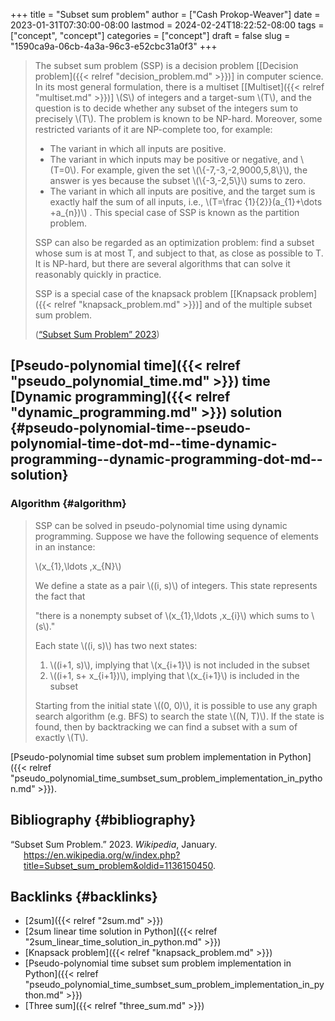 +++
title = "Subset sum problem"
author = ["Cash Prokop-Weaver"]
date = 2023-01-31T07:30:00-08:00
lastmod = 2024-02-24T18:22:52-08:00
tags = ["concept", "concept"]
categories = ["concept"]
draft = false
slug = "1590ca9a-06cb-4a3a-96c3-e52cbc31a0f3"
+++

> The subset sum problem (SSP) is a decision problem [[Decision problem]({{< relref "decision_problem.md" >}})] in computer science. In its most general formulation, there is a multiset [[Multiset]({{< relref "multiset.md" >}})] \\(S\\) of integers and a target-sum \\(T\\), and the question is to decide whether any subset of the integers sum to precisely \\(T\\). The problem is known to be NP-hard. Moreover, some restricted variants of it are NP-complete too, for example:
>
> -   The variant in which all inputs are positive.
> -   The variant in which inputs may be positive or negative, and \\(T=0\\). For example, given the set \\(\\{-7,-3,-2,9000,5,8\\}\\), the answer is yes because the subset \\(\\{-3,-2,5\\}\\) sums to zero.
> -   The variant in which all inputs are positive, and the target sum is exactly half the sum of all inputs, i.e., \\(T=\frac {1}{2}}(a\_{1}+\dots +a\_{n})\\) . This special case of SSP is known as the partition problem.
>
> SSP can also be regarded as an optimization problem: find a subset whose sum is at most T, and subject to that, as close as possible to T. It is NP-hard, but there are several algorithms that can solve it reasonably quickly in practice.
>
> SSP is a special case of the knapsack problem [[Knapsack problem]({{< relref "knapsack_problem.md" >}})] and of the multiple subset sum problem.
>
> (<a href="#citeproc_bib_item_1">“Subset Sum Problem” 2023</a>)


## [Pseudo-polynomial time]({{< relref "pseudo_polynomial_time.md" >}}) time [Dynamic programming]({{< relref "dynamic_programming.md" >}}) solution {#pseudo-polynomial-time--pseudo-polynomial-time-dot-md--time-dynamic-programming--dynamic-programming-dot-md--solution}


### Algorithm {#algorithm}

> SSP can be solved in pseudo-polynomial time using dynamic programming. Suppose we have the following sequence of elements in an instance:
>
> \\(x\_{1},\ldots ,x\_{N}\\)
>
> We define a state as a pair \\((i, s)\\) of integers. This state represents the fact that
>
> "there is a nonempty subset of \\(x\_{1},\ldots ,x\_{i}\\) which sums to \\(s\\)."
>
> Each state \\((i, s)\\) has two next states:
>
> 1.  \\((i+1, s)\\), implying that \\(x\_{i+1}\\) is not included in the subset
> 2.  \\((i+1, s+ x\_{i+1})\\), implying that \\(x\_{i+1}\\) is included in the subset
>
> Starting from the initial state \\((0, 0)\\), it is possible to use any graph search algorithm (e.g. BFS) to search the state \\((N, T)\\). If the state is found, then by backtracking we can find a subset with a sum of exactly \\(T\\).

[Pseudo-polynomial time subset sum problem implementation in Python]({{< relref "pseudo_polynomial_time_sumbset_sum_problem_implementation_in_python.md" >}}).


## Bibliography {#bibliography}

<style>.csl-entry{text-indent: -1.5em; margin-left: 1.5em;}</style><div class="csl-bib-body">
  <div class="csl-entry"><a id="citeproc_bib_item_1"></a>“Subset Sum Problem.” 2023. <i>Wikipedia</i>, January. <a href="https://en.wikipedia.org/w/index.php?title=Subset_sum_problem&oldid=1136150450">https://en.wikipedia.org/w/index.php?title=Subset_sum_problem&#38;oldid=1136150450</a>.</div>
</div>


## Backlinks {#backlinks}

-   [2sum]({{< relref "2sum.md" >}})
-   [2sum linear time solution in Python]({{< relref "2sum_linear_time_solution_in_python.md" >}})
-   [Knapsack problem]({{< relref "knapsack_problem.md" >}})
-   [Pseudo-polynomial time subset sum problem implementation in Python]({{< relref "pseudo_polynomial_time_sumbset_sum_problem_implementation_in_python.md" >}})
-   [Three sum]({{< relref "three_sum.md" >}})
